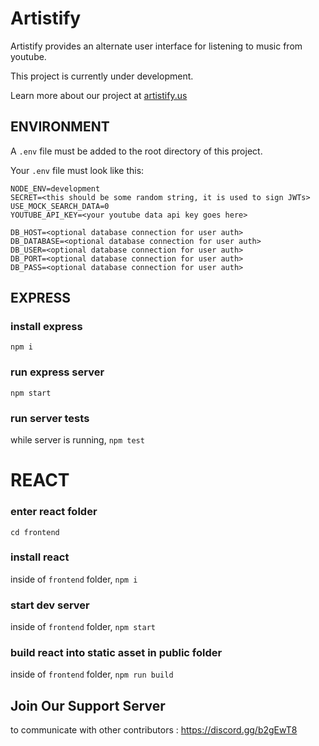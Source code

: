 # Artistify

Artistify provides an alternate user interface for listening to music from youtube.

This project is currently under development.

Learn more about our project at [artistify.us](http://artistify.us)


## ENVIRONMENT

A `.env` file must be added to the root directory of this project.

Your `.env` file must look like this:

```
NODE_ENV=development
SECRET=<this should be some random string, it is used to sign JWTs>
USE_MOCK_SEARCH_DATA=0
YOUTUBE_API_KEY=<your youtube data api key goes here>

DB_HOST=<optional database connection for user auth>
DB_DATABASE=<optional database connection for user auth>
DB_USER=<optional database connection for user auth>
DB_PORT=<optional database connection for user auth>
DB_PASS=<optional database connection for user auth>
```

## EXPRESS

### install express

`npm i`

### run express server

`npm start`

### run server tests

while server is running,
`npm test`

# REACT

### enter react folder

`cd frontend`

### install react

inside of `frontend` folder,
`npm i`

### start dev server

inside of `frontend` folder,
`npm start`

### build react into static asset in public folder

inside of `frontend` folder,
`npm run build`

## Join Our Support Server

to communicate with other contributors : https://discord.gg/b2gEwT8

